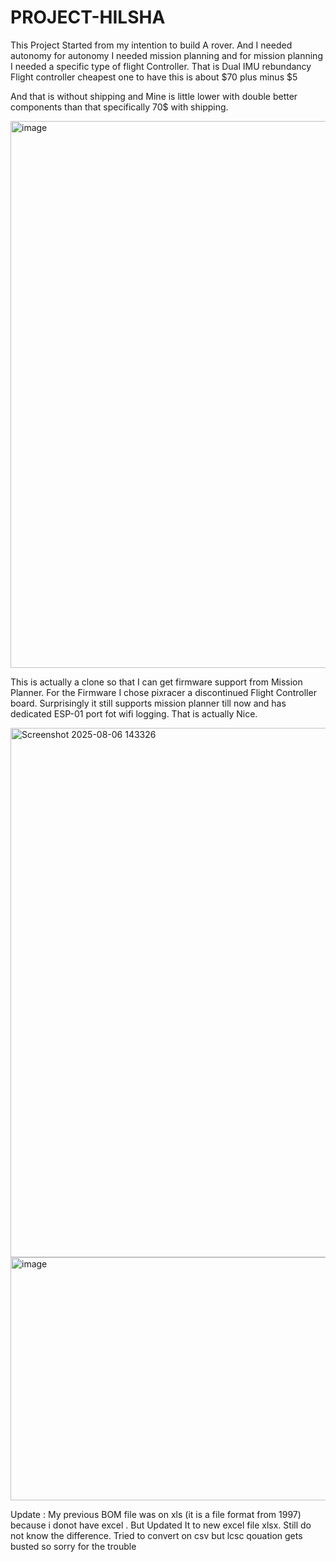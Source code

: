 # PROJECT-HILSHA

This Project Started from my intention to build A rover. And I needed autonomy for autonomy I needed mission planning and for mission planning I needed a specific type of flight Controller.
That is Dual IMU rebundancy Flight controller cheapest one to have this is about $70 plus minus $5 


 And that is without shipping and Mine is little lower with double better components than that specifically 70$ with shipping.

<img width="1599" height="875" alt="image" src="https://github.com/user-attachments/assets/1fb379d2-1e1a-47ed-8f0a-76917e27b00d" />
 
This is actually a clone so that I can get firmware support from Mission Planner. For the Firmware I chose pixracer a discontinued Flight Controller board. Surprisingly it still supports mission planner till now and has dedicated ESP-01 port fot wifi logging. That is actually Nice.

<img width="1379" height="847" alt="Screenshot 2025-08-06 143326" src="https://github.com/user-attachments/assets/f1ecbe4a-52ef-47fd-add0-9ff30a0389bf" />


<img width="557" height="389" alt="image" src="https://github.com/user-attachments/assets/5cc4ad06-8d29-4146-b075-2d4a6133e7d0" />

Update : My previous BOM file was on xls (it is a file format from 1997) because i donot have excel . But Updated It to new excel file xlsx. Still do not know the difference. Tried to convert on csv but lcsc qouation gets busted so sorry for the trouble
